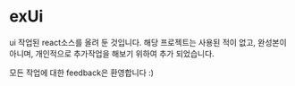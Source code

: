 # exUi
ui 작업된 react소스를 올려 둔 것입니다.
해당 프로젝트는 사용된 적이 없고, 완성본이 아니며, 개인적으로 추가작업을 해보기 위하여 추가 되었습니다.

모든 작업에 대한 feedback은 환영합니다 :)
